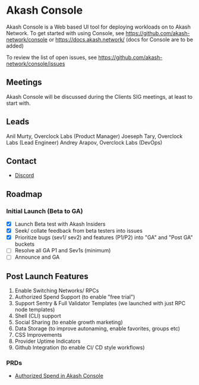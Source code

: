 # Akash Console

Akash Console is a Web based UI tool for deploying workloads on to Akash Network. 
To get started with using Console, see https://github.com/akash-network/console or https://docs.akash.network/ (docs for Console are to be added)

To review the list of open issues, see https://github.com/akash-network/console/issues

## Meetings

Akash Console will be discussed during the Clients SIG meetings, at least to start with.

## Leads

Anil Murty, Overclock Labs (Product Manager)
Joeseph Tary, Overclock Labs (Lead Engineer)
Andrey Arapov, Overclock Labs (DevOps)

## Contact

- [Discord](https://discord.com/channels/747885925232672829/1053359341144653957)

## Roadmap

### Initial Launch (Beta to GA)

- [x] Launch Beta test with Akash Insiders
- [x] Seek/ collate feedback from beta testers into issues
- [x] Prioritize bugs (sev1/ sev2) and features (P1/P2) into "GA" and "Post GA" buckets
- [ ] Resolve all GA P1 and Sev1s (minimum)
- [ ] Announce and GA

## Post Launch Features

1. Enable Switching Networks/ RPCs
2. Authorized Spend Support (to enable "free trial")
3. Support Sentry & Full Validator Templates (we launched with just RPC node templates)
4. Shell (CLI) support
5. Social Sharing (to enable growth marketing)
6. Data Storage (to improve autonaming, enable favorites, groups etc)
7. CSS Improvements
8. Provider Uptime Indicators
9. Github Integration (to enable CI/ CD style workflows)

### PRDs

- [Authorized Spend in Akash Console](prd-authorized-spend.md)
